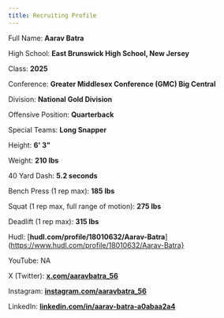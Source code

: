 ```yaml
---
title: Recruiting Profile
---
```

<script defer src='https://static.cloudflareinsights.com/beacon.min.js' data-cf-beacon='{"token": "fd8791c8dc3945daa7bbdc9edf7c41e9"}'></script>

Full Name: **Aarav Batra**

High School: **East Brunswick High School, New Jersey**

Class: **2025**

Conference: **Greater Middlesex Conference (GMC) Big Central**

Division: **National Gold Division**

Offensive Position: **Quarterback**

Special Teams: **Long Snapper**

Height: **6' 3"**

Weight: **210 lbs**

40 Yard Dash: **5.2 seconds**

Bench Press (1 rep max): **185 lbs**

Squat (1 rep max, full range of motion): **275 lbs**

Deadlift (1 rep max): **315 lbs**

Hudl: [**hudl.com/profile/18010632/Aarav-Batra**](https://www.hudl.com/profile/18010632/Aarav-Batra}

YouTube: NA

X (Twitter): [**x.com/aaravbatra_56**](https://x.com/aaravbatra_56)

Instagram: [**instagram.com/aaravbatra_56**](https://www.instagram.com/aaravbatra_56)

LinkedIn: [**linkedin.com/in/aarav-batra-a0abaa2a4**](https://www.linkedin.com/in/aarav-batra-a0abaa2a4)
